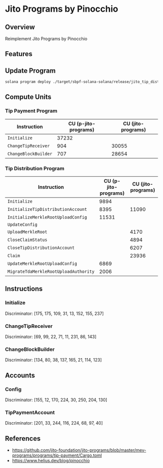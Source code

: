 # Jito Programs by Pinocchio

## Overview

Reimplement Jito Programs by Pinocchio

## Features

## Update Program

```bash
solana program deploy ./target/sbpf-solana-solana/release/jito_tip_distribution_program.so --program-id ./credentials/jito_tip_distribution.json
```

## Compute Units

### Tip Payment Program

| Instruction          | CU (p-jito-programs) | CU (jito-programs) |
| -------------------- | -------------------- | ------------------ |
| `Initialize`         | 37232                |                    |
| `ChangeTipReceiver`  | 904                  | 30055              |
| `ChangeBlockBuilder` | 707                  | 28654              |

### Tip Distribution Program

| Instruction                           | CU (p-jito-programs) | CU (jito-programs) |
| ------------------------------------- | -------------------- | ------------------ |
| `Initialize`                          | 9894                 |                    |
| `InitializeTipDistributionAccount`    | 8395                 | 11090              |
| `InitializeMerkleRootUploadConfig`    | 11531                |                    |
| `UpdateConfig`                        |                      |                    |
| `UploadMerkleRoot`                    |                      | 4170               |
| `CloseClaimStatus`                    |                      | 4894               |
| `CloseTipDistributionAccount`         |                      | 6207               |
| `Claim`                               |                      | 23936              |
| `UpdateMerkleRootUploadConfig`        | 6869                 |                    |
| `MigrateTdaMerkleRootUploadAuthority` | 2006                 |                    |

## Instructions

### Initialize

Discriminator: [175, 175, 109, 31, 13, 152, 155, 237]

### ChangeTipReceiver

Discriminator: [69, 99, 22, 71, 11, 231, 86, 143]

### ChangeBlockBuilder

Discriminator: [134, 80, 38, 137, 165, 21, 114, 123]

## Accounts

### Config

Discriminator: [155, 12, 170, 224, 30, 250, 204, 130]

### TipPaymentAccount

Discriminator: [201, 33, 244, 116, 224, 68, 97, 40]

## References
- https://github.com/jito-foundation/jito-programs/blob/master/mev-programs/programs/tip-payment/Cargo.toml
- https://www.helius.dev/blog/pinocchio
